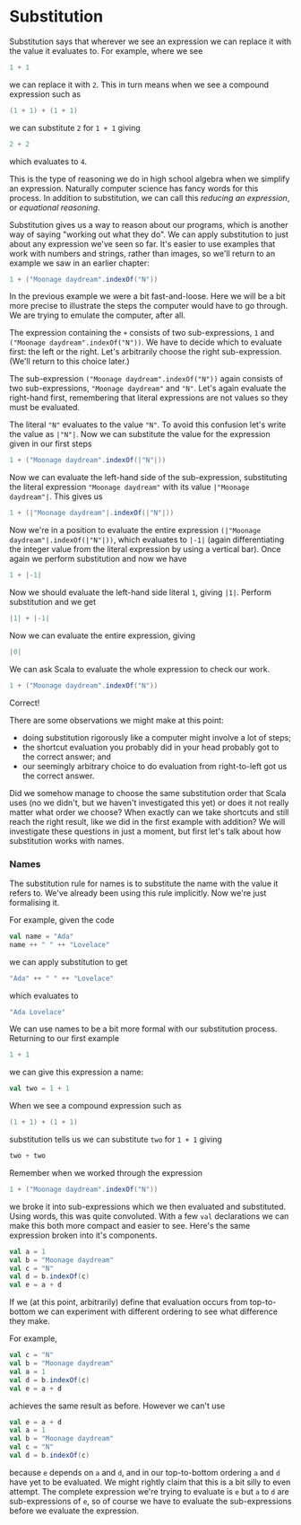 # Substitution

Substitution says that wherever we see an expression we can replace it with the value it evaluates to. For example, where we see

```scala mdoc:silent
1 + 1
```

we can replace it with `2`.
This in turn means when we see a compound expression such as

```scala mdoc:silent
(1 + 1) + (1 + 1)
```

we can substitute `2` for `1 + 1` giving

```scala mdoc:silent
2 + 2
```

which evaluates to `4`.

This is the type of reasoning we do in high school algebra when we simplify an expression.
Naturally computer science has fancy words for this process.
In addition to substitution, we can call this *reducing an expression*, or *equational reasoning*.

Substitution gives us a way to reason about our programs, which is another
way of saying "working out what they do".
We can apply substitution to just about any expression we've seen so far.
It's easier to use examples that work with numbers and strings, rather than images, so we'll return to an example we saw in an earlier chapter:

```scala mdoc:silent
1 + ("Moonage daydream".indexOf("N"))
```

In the previous example we were a bit fast-and-loose.
Here we will be a bit more precise to illustrate the steps the computer would have to go through.
We are trying to emulate the computer, after all.

The expression containing the `+` consists of two sub-expressions, `1` and `("Moonage daydream".indexOf("N"))`.
We have to decide which to evaluate first: the left or the right.
Let's arbitrarily choose the right sub-expression. 
(We'll return to this choice later.)

The sub-expression `("Moonage daydream".indexOf("N"))` again consists of two sub-expressions, `"Moonage daydream"` and `"N"`.
Let's again evaluate the right-hand first, remembering that literal expressions are not values so they must be evaluated.

The literal `"N"` evaluates to the value `"N"`.
To avoid this confusion let's write the value as `|"N"|`.
Now we can substitute the value for the expression given in our first steps

```scala
1 + ("Moonage daydream".indexOf(|"N"|))
```

Now we can evaluate the left-hand side of the sub-expression, substituting the literal expression `"Moonage daydream"` with its value `|"Moonage daydream"|`.
This gives us

```scala
1 + (|"Moonage daydream"|.indexOf(|"N"|))
```

Now we're in a position to evaluate the entire expression `(|"Moonage daydream"|.indexOf(|"N"|))`, which evaluates to `|-1|` (again differentiating the integer value from the literal expression by using a vertical bar).
Once again we perform substitution and now we have

```scala
1 + |-1|
```

Now we should evaluate the left-hand side literal `1`, giving `|1|`.
Perform substitution and we get

```scala
|1| + |-1|
```

Now we can evaluate the entire expression, giving

```scala
|0|
```

We can ask Scala to evaluate the whole expression to check our work.

```scala mdoc
1 + ("Moonage daydream".indexOf("N"))
```

Correct!

There are some observations we might make at this point:

 - doing substitution rigorously like a computer might involve a lot of steps;
 - the shortcut evaluation you probably did in your head probably got to the correct answer; and
 - our seemingly arbitrary choice to do evaluation from right-to-left got us the correct answer.

Did we somehow manage to choose the same substitution order that Scala uses (no we didn't, but we haven't investigated this yet) or does it not really matter what order we choose?
When exactly can we take shortcuts and still reach the right result, like we did in the first example with addition?
We will investigate these questions in just a moment, but first let's talk about how substitution works with names.


### Names

The substitution rule for names is to substitute the name with the value it refers to.
We've already been using this rule implicitly.
Now we're just formalising it.

For example, given the code

```scala mdoc:silent
val name = "Ada"
name ++ " " ++ "Lovelace"
```

we can apply substitution to get

```scala mdoc:silent
"Ada" ++ " " ++ "Lovelace"
```

which evaluates to

```scala mdoc:silent
"Ada Lovelace"
```

We can use names to be a bit more formal with our substitution process.
Returning to our first example

```scala mdoc:silent
1 + 1
```

we can give this expression a name:

```scala mdoc:silent
val two = 1 + 1
```

When we see a compound expression such as

```scala mdoc:silent
(1 + 1) + (1 + 1)
```

substitution tells us we can substitute `two` for `1 + 1` giving

```scala mdoc:silent
two + two
```

Remember when we worked through the expression

```scala mdoc:silent
1 + ("Moonage daydream".indexOf("N"))
```

we broke it into sub-expressions which we then evaluated and substituted.
Using words, this was quite convoluted.
With a few `val` declarations we can make this both more compact and easier to see.
Here's the same expression broken into it's components.

```scala mdoc:silent
val a = 1
val b = "Moonage daydream"
val c = "N"
val d = b.indexOf(c)
val e = a + d
```

If we (at this point, arbitrarily) define that evaluation occurs from top-to-bottom we can experiment with different ordering to see what difference they make.

For example,

```scala mdoc:reset:silent
val c = "N"
val b = "Moonage daydream"
val a = 1
val d = b.indexOf(c)
val e = a + d
```

achieves the same result as before.
However we can't use

```scala mdoc:reset:fail:silent
val e = a + d
val a = 1
val b = "Moonage daydream"
val c = "N"
val d = b.indexOf(c)
```

because `e` depends on `a` and `d`, and in our top-to-bottom ordering `a` and `d` have yet to be evaluated.
We might rightly claim that this is a bit silly to even attempt. 
The complete expression we're trying to evaluate is  `e` but `a` to `d` are sub-expressions of `e`, so of course we have to evaluate the sub-expressions before we evaluate the expression.
